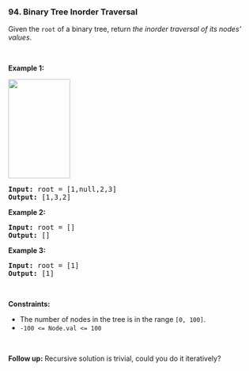 <h3 align="left"> 94. Binary Tree Inorder Traversal</h3>
<div><p>Given the <code>root</code> of a binary tree, return <em>the inorder traversal of its nodes' values</em>.</p>

<p>&nbsp;</p>
<p><strong>Example 1:</strong></p>
<img alt="" src="https://assets.leetcode.com/uploads/2020/09/15/inorder_1.jpg" style="width: 125px; height: 200px;">
<pre><strong>Input:</strong> root = [1,null,2,3]
<strong>Output:</strong> [1,3,2]
</pre>

<p><strong>Example 2:</strong></p>

<pre><strong>Input:</strong> root = []
<strong>Output:</strong> []
</pre>

<p><strong>Example 3:</strong></p>

<pre><strong>Input:</strong> root = [1]
<strong>Output:</strong> [1]
</pre>

<p>&nbsp;</p>
<p><strong>Constraints:</strong></p>

<ul>
	<li>The number of nodes in the tree is in the range <code>[0, 100]</code>.</li>
	<li><code>-100 &lt;= Node.val &lt;= 100</code></li>
</ul>

<p>&nbsp;</p>
<strong>Follow up:</strong> Recursive solution is trivial, could you do it iteratively?</div>